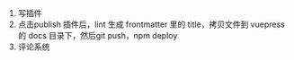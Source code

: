 

1. 写插件
2. 点击publish 插件后，lint 生成 frontmatter 里的 title，拷贝文件到 vuepress 的 docs 目录下，然后git push，npm deploy
3. 评论系统
